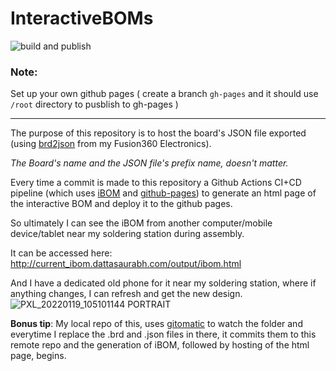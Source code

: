 # InteractiveBOMs

![build and publish](https://github.com/dattasaurabh82/InteractiveBOMs/actions/workflows/create_ibom.yml/badge.svg)

### Note: 
Set up your own github pages ( create a branch `gh-pages` and it should use `/root` directory to pusblish to gh-pages )

---

The purpose of this repository is to host the board's JSON file exported (using [brd2json](https://github.com/Funkenjaeger/brd2json) from my Fusion360 Electronics).

_The Board's name and the JSON file's prefix name, doesn't matter._

Every time a commit is made to this repository a Github Actions CI+CD pipeline (which uses [iBOM](https://github.com/openscopeproject/InteractiveHtmlBom) and [github-pages](https://github.com/JamesIves/github-pages-deploy-action)) to generate an html page of the interactive BOM and deploy it to the github pages. 

So ultimately I can see the iBOM from another computer/mobile device/tablet near my soldering station during assembly.

It can be accessed here: http://current_ibom.dattasaurabh.com/output/ibom.html

And I have a dedicated old phone for it near my soldering station, where if anything changes, I can refresh and get the new design. 
![PXL_20220119_105101144 PORTRAIT](https://user-images.githubusercontent.com/4619862/150786882-3e561709-9d1d-4950-b78c-a6ce47b46438.jpg)

__Bonus tip__: My local repo of this, uses [gitomatic](https://github.com/muesli/gitomatic) to watch the folder and everytime I replace the .brd and .json files in there, it commits them to this remote repo and the generation of iBOM, followed by hosting of the html page, begins. 

